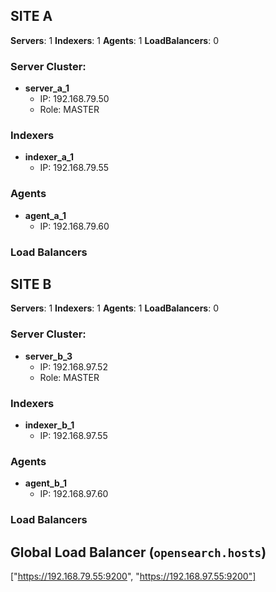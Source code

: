 ## SITE A

**Servers**: 1
**Indexers**: 1
**Agents**: 1
**LoadBalancers**: 0

### Server Cluster:
- **server_a_1**
  - IP: 192.168.79.50
  - Role: MASTER

### Indexers
- **indexer_a_1**
  - IP: 192.168.79.55

### Agents
- **agent_a_1**
  - IP: 192.168.79.60

### Load Balancers

## SITE B

**Servers**: 1
**Indexers**: 1
**Agents**: 1
**LoadBalancers**: 0

### Server Cluster:
- **server_b_3**
  - IP: 192.168.97.52
  - Role: MASTER

### Indexers
- **indexer_b_1**
  - IP: 192.168.97.55

### Agents
- **agent_b_1**
  - IP: 192.168.97.60

### Load Balancers


## Global Load Balancer (`opensearch.hosts`)
["https://192.168.79.55:9200", "https://192.168.97.55:9200"]
